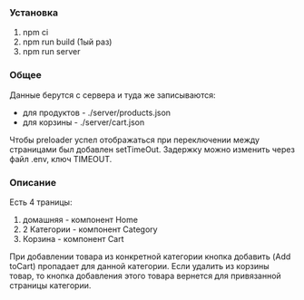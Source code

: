 ### Установка
1) npm ci
2) npm run build (1ый раз)
3) npm run server

### Общее
Данные берутся с сервера и туда же записываются:
 - для продуктов - ./server/products.json
 - для корзины - ./server/cart.json

Чтобы preloader успел отображаться при переключении между страницами был добавлен setTimeOut. Задержку можно изменить через файл .env, ключ TIMEOUT.

### Описание
Есть 4 траницы:
1) домашняя - компонент Home
2) 2 Категории - компонент Category
3) Корзина - компонент Cart

При добавлении товара из конкретной категории кнопка добавить (Add toCart) пропадает для данной категории.
Если удалить из корзины товар, то кнопка добавления этого товара вернется для привязанной страницы категории.

